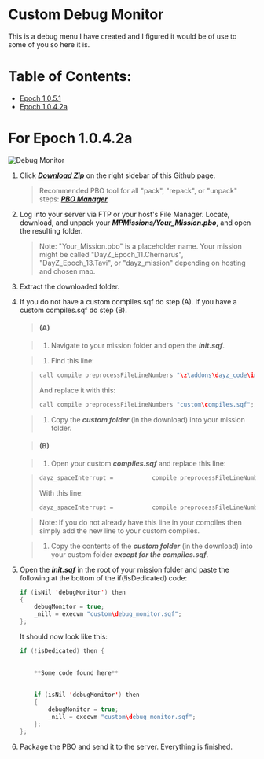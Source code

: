 Custom Debug Monitor
============


This is a debug menu I have created and I figured it would be of use to some of you so here it is.


# Table of Contents:
* [Epoch 1.0.5.1](https://github.com/noxsicarius/Custom-Debug-Monitor/tree/1.0.5.1#for-epoch-1051)
* [Epoch 1.0.4.2a](https://github.com/noxsicarius/Custom-Debug-Monitor/tree/1.0.4.2#for-epoch-1042a)


# For Epoch 1.0.4.2a

![Debug Monitor](https://fbcdn-sphotos-f-a.akamaihd.net/hphotos-ak-xpf1/t1.0-9/10492282_780169578712954_6075501529329797732_n.jpg)


1. Click ***[Download Zip](https://github.com/noxsicarius/Custom-Debug-Monitor/archive/1.0.4.2.zip)*** on the right sidebar of this Github page.

	> Recommended PBO tool for all "pack", "repack", or "unpack" steps: ***[PBO Manager](http://www.armaholic.com/page.php?id=16369)***

1. Log into your server via FTP or your host's File Manager. Locate, download, and unpack your ***MPMissions/Your_Mission.pbo***, and open the resulting folder.
 
	> Note: "Your_Mission.pbo" is a placeholder name. Your mission might be called "DayZ_Epoch_11.Chernarus", "DayZ_Epoch_13.Tavi", or "dayz_mission" depending on hosting and chosen map.

1. Extract the downloaded folder.

1. If you do not have a custom compiles.sqf do step (A). If you have a custom compiles.sqf do step (B).
	   
	> #### (A)

	> 1. Navigate to your mission folder and open the ***init.sqf***.

	> 1. Find this line:

	> 	~~~~java
	> 	call compile preprocessFileLineNumbers "\z\addons\dayz_code\init\compiles.sqf";
	> 	~~~~
	> 	And replace it with this:
	> 	~~~~java
	> 	call compile preprocessFileLineNumbers "custom\compiles.sqf";
	> 	~~~~

	> 1. Copy the ***custom folder*** (in the download) into your mission folder.
	
	> #### (B)

	> 1. Open your custom ***compiles.sqf*** and replace this line:

	> 	~~~~java
	>	dayz_spaceInterrupt =			compile preprocessFileLineNumbers "\z\addons\dayz_code\actions\dayz_spaceInterrupt.sqf";
	> 	~~~~
	> With this line:
	> 	~~~~java
	>	dayz_spaceInterrupt =			compile preprocessFileLineNumbers "custom\dayz_spaceInterrupt.sqf";
	> 	~~~~
	
	> 	Note: If you do not already have this line in your compiles then simply add the new line to your custom compiles.
	
	> 1. Copy the contents of the ***custom folder*** (in the download) into your custom folder ***except for the compiles.sqf***.
	
1. Open the ***init.sqf*** in the root of your mission folder and paste the following at the bottom of the if(!isDedicated) code:

	~~~~java
	if (isNil 'debugMonitor') then 
	{
		debugMonitor = true;
		_nill = execvm "custom\debug_monitor.sqf";
	};
	~~~~

	It should now look like this:
	
	~~~~java
	if (!isDedicated) then {
		
		
		**Some code found here**
		
		
		if (isNil 'debugMonitor') then 
		{
			debugMonitor = true;
			_nill = execvm "custom\debug_monitor.sqf";
		};
	};
	~~~~
  
1. Package the PBO and send it to the server. Everything is finished.
